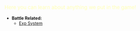 <div style="font-size:120%;">
  <p><span style="color:rgb(255,255,180);">Here you can learn about anything we put in the game!</span></p>
</div>


- **Battle Related:**
    - [Exp System](<exp>)
